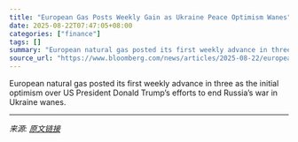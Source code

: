 ```yaml
---
title: "European Gas Posts Weekly Gain as Ukraine Peace Optimism Wanes"
date: 2025-08-22T07:47:05+08:00
categories: ["finance"]
tags: []
summary: "European natural gas posted its first weekly advance in three as the initial optimism over US President Donald Trump’s efforts to end Russia’s war in Ukraine wanes."
source_url: "https://www.bloomberg.com/news/articles/2025-08-22/european-gas-set-for-weekly-gain-as-ukraine-peace-optimism-wanes"
---
```


European natural gas posted its first weekly advance in three as the initial optimism over US President Donald Trump’s efforts to end Russia’s war in Ukraine wanes.

---

*来源: [原文链接](https://www.bloomberg.com/news/articles/2025-08-22/european-gas-set-for-weekly-gain-as-ukraine-peace-optimism-wanes)*
